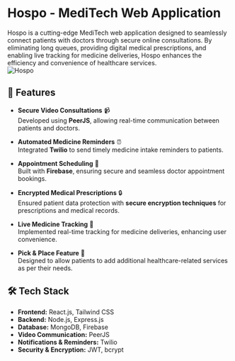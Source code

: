 # Hospo - MediTech Web Application  

Hospo is a cutting-edge MediTech web application designed to seamlessly connect patients with doctors through secure online consultations. By eliminating long queues, providing digital medical prescriptions, and enabling live tracking for medicine deliveries, Hospo enhances the efficiency and convenience of healthcare services.  
![Hospo](https://www.hospotalent.co.uk/files/HOSPO%20-%20purple%20logo-website.png)
## 🚀 Features  

- **Secure Video Consultations** 📹  
  Developed using **PeerJS**, allowing real-time communication between patients and doctors.  

- **Automated Medicine Reminders** ⏰  
  Integrated **Twilio** to send timely medicine intake reminders to patients.  

- **Appointment Scheduling** 📅  
  Built with **Firebase**, ensuring secure and seamless doctor appointment bookings.  

- **Encrypted Medical Prescriptions** 🔒  
  Ensured patient data protection with **secure encryption techniques** for prescriptions and medical records.  

- **Live Medicine Tracking** 🚚  
  Implemented real-time tracking for medicine deliveries, enhancing user convenience.  

- **Pick & Place Feature** 🏥  
  Designed to allow patients to add additional healthcare-related services as per their needs.  

## 🛠️ Tech Stack  

- **Frontend:** React.js, Tailwind CSS  
- **Backend:** Node.js, Express.js  
- **Database:** MongoDB, Firebase  
- **Video Communication:** PeerJS  
- **Notifications & Reminders:** Twilio  
- **Security & Encryption:** JWT, bcrypt  
